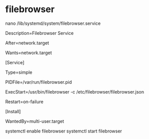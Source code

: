 # filebrowser

nano /lib/systemd/system/filebrowser.service

Description=Filebrowser Service

After=network.target

Wants=network.target


[Service]

Type=simple

PIDFile=/var/run/filebrowser.pid

ExecStart=/usr/bin/filebrowser -c /etc/filebrowser/filebrowser.json

Restart=on-failure


[Install]

WantedBy=multi-user.target

systemctl enable filebrowser
systemctl start filebrowser
